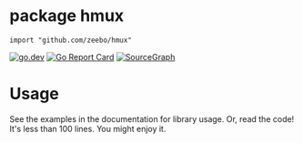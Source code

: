 # package hmux

`import "github.com/zeebo/hmux"`

<p>
  <a href="https://pkg.go.dev/github.com/zeebo/hmux"><img src="https://img.shields.io/badge/doc-reference-007d9b?logo=go&style=flat-square" alt="go.dev" /></a>
  <a href="https://goreportcard.com/report/github.com/zeebo/hmux"><img src="https://goreportcard.com/badge/github.com/zeebo/hmux?style=flat-square" alt="Go Report Card" /></a>
  <a href="https://sourcegraph.com/github.com/zeebo/hmux?badge"><img src="https://sourcegraph.com/github.com/zeebo/hmux/-/badge.svg?style=flat-square" alt="SourceGraph" /></a>
</p>

# Usage

See the examples in the documentation for library usage. Or, read the code! It's less than 100 lines. You might enjoy it.
